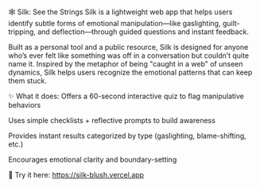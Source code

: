 🕸️ Silk: See the Strings
Silk is a lightweight web app that helps users identify subtle forms of emotional manipulation—like gaslighting, guilt-tripping, and deflection—through guided questions and instant feedback.

Built as a personal tool and a public resource, Silk is designed for anyone who’s ever felt like something was off in a conversation but couldn’t quite name it. Inspired by the metaphor of being "caught in a web" of unseen dynamics, Silk helps users recognize the emotional patterns that can keep them stuck.

✨ What it does:
Offers a 60-second interactive quiz to flag manipulative behaviors

Uses simple checklists + reflective prompts to build awareness

Provides instant results categorized by type (gaslighting, blame-shifting, etc.)

Encourages emotional clarity and boundary-setting

🚀 Try it here:
https://silk-blush.vercel.app
